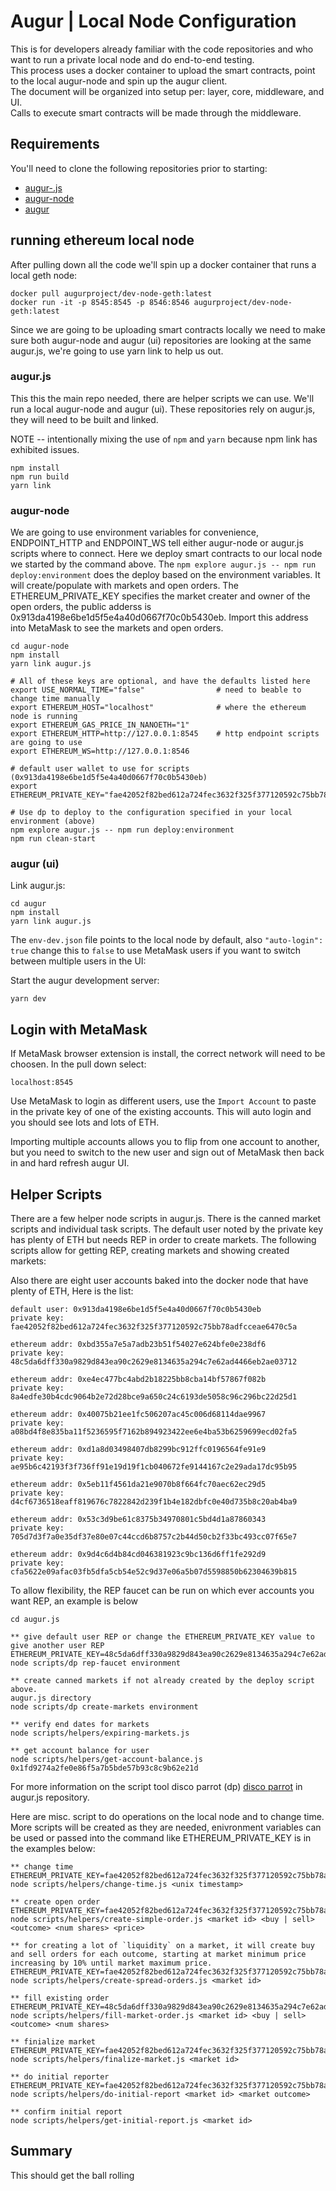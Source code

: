 # Augur | Local Node Configuration

This is for developers already familiar with the code repositories and who want to run a private local node and do end-to-end testing.  
This process uses a docker container to upload the smart contracts, point to the local augur-node and spin up the augur client.  
The document will be organized into setup per: layer, core, middleware, and UI.  
Calls to execute smart contracts will be made through the middleware.

## Requirements

You'll need to clone the following repositories prior to starting:

* [augur-.js](https://github.com/AugurProject/augur.js)
* [augur-node](https://github.com/AugurProject/augur-node)
* [augur](https://github.com/AugurProject/augur)

## running ethereum local node

After pulling down all the code we'll spin up a docker container that runs a local geth node:

    docker pull augurproject/dev-node-geth:latest
    docker run -it -p 8545:8545 -p 8546:8546 augurproject/dev-node-geth:latest

Since we are going to be uploading smart contracts locally we need to make sure both augur-node and augur (ui) repositories are looking at the same augur.js, we're going to use yarn link to help us out.

### augur.js

This this the main repo needed, there are helper scripts we can use. We'll run a local augur-node and augur (ui). These repositories rely on augur.js, they will need to be built and linked.

NOTE -- intentionally mixing the use of `npm` and `yarn` because npm link has exhibited issues.

    npm install
    npm run build
    yarn link

### augur-node

We are going to use environment variables for convenience, ENDPOINT_HTTP and ENDPOINT_WS tell either augur-node or augur.js scripts where to connect. Here we deploy smart contracts to our local node we started by the command above. The `npm explore augur.js -- npm run deploy:environment` does the deploy based on the environment variables. It will create/populate with markets and open orders. The ETHEREUM_PRIVATE_KEY specifies the market creater and owner of the open orders, the public adderss is 0x913da4198e6be1d5f5e4a40d0667f70c0b5430eb. Import this address into MetaMask to see the markets and open orders.

    cd augur-node
    npm install
    yarn link augur.js

    # All of these keys are optional, and have the defaults listed here
    export USE_NORMAL_TIME="false"                # need to beable to change time manually
    export ETHEREUM_HOST="localhost"              # where the ethereum node is running
    export ETHEREUM_GAS_PRICE_IN_NANOETH="1"
    export ETHEREUM_HTTP=http://127.0.0.1:8545    # http endpoint scripts are going to use
    export ETHEREUM_WS=http://127.0.0.1:8546

    # default user wallet to use for scripts (0x913da4198e6be1d5f5e4a40d0667f70c0b5430eb)
    export ETHEREUM_PRIVATE_KEY="fae42052f82bed612a724fec3632f325f377120592c75bb78adfcceae6470c5a"

    # Use dp to deploy to the configuration specified in your local environment (above)
    npm explore augur.js -- npm run deploy:environment
    npm run clean-start


### augur (ui)

Link augur.js:

    cd augur
    npm install
    yarn link augur.js

The `env-dev.json` file points to the local node by default, also `"auto-login": true` change this to `false` to use MetaMask users if you want to switch between multiple users in the UI:

Start the augur development server:

    yarn dev


## Login with MetaMask
If MetaMask browser extension is install, the correct network will need to be choosen. In the pull down select:

    localhost:8545

Use MetaMask to login as different users, use the `Import Account` to paste in the private key of one of the existing accounts. This will auto login and you should see lots and lots of ETH.

Importing multiple accounts allows you to flip from one account to another, but you need to switch to the new user and sign out of MetaMask then back in and hard refresh augur UI.


## Helper Scripts

There are a few helper node scripts in augur.js. There is the canned market scripts and individual task scripts. The default user noted by the private key has plenty of ETH but needs REP in order to create markets. The following scripts allow for getting REP, creating markets and showing created markets:

Also there are eight user accounts baked into the docker node that have plenty of ETH, Here is the list:

    default user: 0x913da4198e6be1d5f5e4a40d0667f70c0b5430eb
    private key: fae42052f82bed612a724fec3632f325f377120592c75bb78adfcceae6470c5a

    ethereum addr: 0xbd355a7e5a7adb23b51f54027e624bfe0e238df6
    private key: 48c5da6dff330a9829d843ea90c2629e8134635a294c7e62ad4466eb2ae03712

    ethereum addr: 0xe4ec477bc4abd2b18225bb8cba14bf57867f082b
    private key: 8a4edfe30b4cdc9064b2e72d28bce9a650c24c6193de5058c96c296bc22d25d1

    ethereum addr: 0x40075b21ee1fc506207ac45c006d68114dae9967
    private key: a08bd4f8e835ba11f5236595f7162b894923422ee6e4ba53b6259699ecd02fa5

    ethereum addr: 0xd1a8d03498407db8299bc912ffc0196564fe91e9
    private key: ae95b6c42193f3f736ff91e19d19f1cb040672fe9144167c2e29ada17dc95b95

    ethereum addr: 0x5eb11f4561da21e9070b8f664fc70aec62ec29d5
    private key: d4cf6736518eaff819676c7822842d239f1b4e182dbfc0e40d735b8c20ab4ba9

    ethereum addr: 0x53c3d9be61c8375b34970801c5bd4d1a87860343
    private key: 705d7d3f7a0e35df37e80e07c44ccd6b8757c2b44d50cb2f33bc493cc07f65e7

    ethereum addr: 0x9d4c6d4b84cd046381923c9bc136d6ff1fe292d9
    private key: cfa5622e09afac03fb5dfa5cb54e52c9d37e06a5b07d5598850b62304639b815


To allow flexibility, the REP faucet can be run on which ever accounts you want REP, an example is below

    cd augur.js

    ** give default user REP or change the ETHEREUM_PRIVATE_KEY value to give another user REP
    ETHEREUM_PRIVATE_KEY=48c5da6dff330a9829d843ea90c2629e8134635a294c7e62ad4466eb2ae03712 node scripts/dp rep-faucet environment

    ** create canned markets if not already created by the deploy script above.
    augur.js directory
    node scripts/dp create-markets environment

    ** verify end dates for markets
    node scripts/helpers/expiring-markets.js

    ** get account balance for user
    node scripts/helpers/get-account-balance.js 0x1fd9274a2fe0e86f5a7b5bde57b93c8c9b62e21d

For more information on the script tool disco parrot (dp) [disco parrot](https://github.com/AugurProject/augur.js) in augur.js repository.

Here are misc. script to do operations on the local node and to change time. More scripts will be created as they are needed, enivronment variables can be used or passed into the command like ETHEREUM_PRIVATE_KEY is in the examples below:

    ** change time
    ETHEREUM_PRIVATE_KEY=fae42052f82bed612a724fec3632f325f377120592c75bb78adfcceae6470c5a node scripts/helpers/change-time.js <unix timestamp>

    ** create open order
    ETHEREUM_PRIVATE_KEY=fae42052f82bed612a724fec3632f325f377120592c75bb78adfcceae6470c5a node scripts/helpers/create-simple-order.js <market id> <buy | sell> <outcome> <num shares> <price>

    ** for creating a lot of `liquidity` on a market, it will create buy and sell orders for each outcome, starting at market minimum price increasing by 10% until market maximum price.
    ETHEREUM_PRIVATE_KEY=fae42052f82bed612a724fec3632f325f377120592c75bb78adfcceae6470c5a node scripts/helpers/create-spread-orders.js <market id>

    ** fill existing order
    ETHEREUM_PRIVATE_KEY=48c5da6dff330a9829d843ea90c2629e8134635a294c7e62ad4466eb2ae03712 node scripts/helpers/fill-market-order.js <market id> <buy | sell> <outcome> <num shares>

    ** finialize market
    ETHEREUM_PRIVATE_KEY=fae42052f82bed612a724fec3632f325f377120592c75bb78adfcceae6470c5a node scripts/helpers/finalize-market.js <market id>

    ** do initial reporter
    ETHEREUM_PRIVATE_KEY=fae42052f82bed612a724fec3632f325f377120592c75bb78adfcceae6470c5a node scripts/helpers/do-initial-report <market id> <market outcome>

    ** confirm initial report
    node scripts/helpers/get-initial-report.js <market id>

## Summary

This should get the ball rolling
